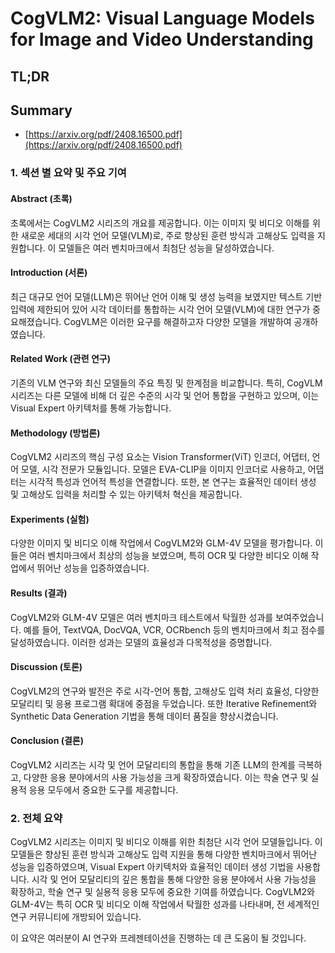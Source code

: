 # CogVLM2: Visual Language Models for Image and Video Understanding
## TL;DR
## Summary
- [https://arxiv.org/pdf/2408.16500.pdf](https://arxiv.org/pdf/2408.16500.pdf)

### 1. 섹션 별 요약 및 주요 기여

#### Abstract (초록)
초록에서는 CogVLM2 시리즈의 개요를 제공합니다. 이는 이미지 및 비디오 이해를 위한 새로운 세대의 시각 언어 모델(VLM)로, 주로 향상된 훈련 방식과 고해상도 입력을 지원합니다. 이 모델들은 여러 벤치마크에서 최첨단 성능을 달성하였습니다.

#### Introduction (서론)
최근 대규모 언어 모델(LLM)은 뛰어난 언어 이해 및 생성 능력을 보였지만 텍스트 기반 입력에 제한되어 있어 시각 데이터를 통합하는 시각 언어 모델(VLM)에 대한 연구가 중요해졌습니다. CogVLM은 이러한 요구를 해결하고자 다양한 모델을 개발하여 공개하였습니다.

#### Related Work (관련 연구)
기존의 VLM 연구와 최신 모델들의 주요 특징 및 한계점을 비교합니다. 특히, CogVLM 시리즈는 다른 모델에 비해 더 깊은 수준의 시각 및 언어 통합을 구현하고 있으며, 이는 Visual Expert 아키텍처를 통해 가능합니다.

#### Methodology (방법론)
CogVLM2 시리즈의 핵심 구성 요소는 Vision Transformer(ViT) 인코더, 어댑터, 언어 모델, 시각 전문가 모듈입니다. 모델은 EVA-CLIP을 이미지 인코더로 사용하고, 어댑터는 시각적 특성과 언어적 특성을 연결합니다. 또한, 본 연구는 효율적인 데이터 생성 및 고해상도 입력을 처리할 수 있는 아키텍처 혁신을 제공합니다.

#### Experiments (실험)
다양한 이미지 및 비디오 이해 작업에서 CogVLM2와 GLM-4V 모델을 평가합니다. 이들은 여러 벤치마크에서 최상의 성능을 보였으며, 특히 OCR 및 다양한 비디오 이해 작업에서 뛰어난 성능을 입증하였습니다.

#### Results (결과)
CogVLM2와 GLM-4V 모델은 여러 벤치마크 테스트에서 탁월한 성과를 보여주었습니다. 예를 들어, TextVQA, DocVQA, VCR, OCRbench 등의 벤치마크에서 최고 점수를 달성하였습니다. 이러한 성과는 모델의 효율성과 다목적성을 증명합니다.

#### Discussion (토론)
CogVLM2의 연구와 발전은 주로 시각-언어 통합, 고해상도 입력 처리 효율성, 다양한 모달리티 및 응용 프로그램 확대에 중점을 두었습니다. 또한 Iterative Refinement와 Synthetic Data Generation 기법을 통해 데이터 품질을 향상시켰습니다.

#### Conclusion (결론)
CogVLM2 시리즈는 시각 및 언어 모달리티의 통합을 통해 기존 LLM의 한계를 극복하고, 다양한 응용 분야에서의 사용 가능성을 크게 확장하였습니다. 이는 학술 연구 및 실용적 응용 모두에서 중요한 도구를 제공합니다.

### 2. 전체 요약

CogVLM2 시리즈는 이미지 및 비디오 이해를 위한 최첨단 시각 언어 모델들입니다. 이 모델들은 향상된 훈련 방식과 고해상도 입력 지원을 통해 다양한 벤치마크에서 뛰어난 성능을 입증하였으며, Visual Expert 아키텍처와 효율적인 데이터 생성 기법을 사용합니다. 시각 및 언어 모달리티의 깊은 통합을 통해 다양한 응용 분야에서 사용 가능성을 확장하고, 학술 연구 및 실용적 응용 모두에 중요한 기여를 하였습니다. CogVLM2와 GLM-4V는 특히 OCR 및 비디오 이해 작업에서 탁월한 성과를 나타내며, 전 세계적인 연구 커뮤니티에 개방되어 있습니다.

이 요약은 여러분이 AI 연구와 프레젠테이션을 진행하는 데 큰 도움이 될 것입니다.